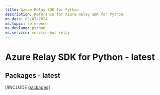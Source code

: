 ```yaml
---
title: Azure Relay SDK for Python
description: Reference for Azure Relay SDK for Python
ms.date: 02/07/2024
ms.topic: reference
ms.devlang: python
ms.service: service-bus-relay
---
```

# Azure Relay SDK for Python - latest
## Packages - latest
[!INCLUDE [packages](relay-index.md)]